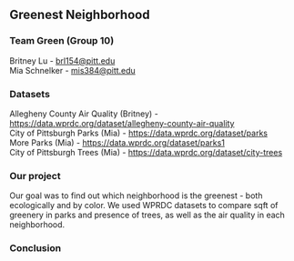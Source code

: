 ## Greenest Neighborhood
### Team Green (Group 10)

Britney Lu - brl154@pitt.edu    
Mia Schnelker - mis384@pitt.edu    

### Datasets
Allegheny County Air Quality (Britney) - https://data.wprdc.org/dataset/allegheny-county-air-quality    
City of Pittsburgh Parks (Mia) - https://data.wprdc.org/dataset/parks     
More Parks (Mia) - https://data.wprdc.org/dataset/parks1    
City of Pittsburgh Trees (Mia) - https://data.wprdc.org/dataset/city-trees


### Our project
Our goal was to find out which neighborhood is the greenest - both ecologically and by color. 
We used WPRDC datasets to compare sqft of greenery in parks and presence of trees, as well as the air quality in each neighborhood.

### Conclusion
